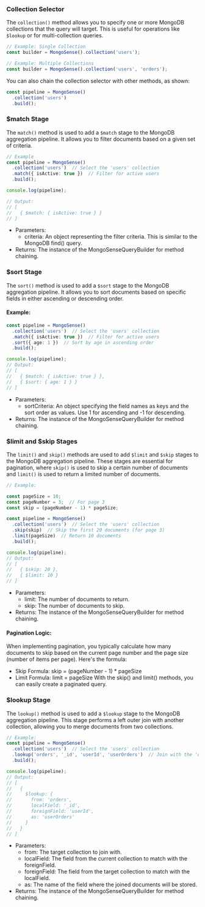 


### Collection Selector

The `collection()` method allows you to specify one or more MongoDB collections that the query will target. This is useful for operations like `$lookup` or for multi-collection queries.

```typescript
// Example: Single Collection
const builder = MongoSense().collection('users');

// Example: Multiple Collections
const builder = MongoSense().collection('users', 'orders');
```

You can also chain the collection selector with other methods, as shown:
```typescript
const pipeline = MongoSense()
  .collection('users')
  .build();
```

### $match Stage

The `match()` method is used to add a `$match` stage to the MongoDB aggregation pipeline. It allows you to filter documents based on a given set of criteria.

```typescript
// Example
const pipeline = MongoSense()
  .collection('users')  // Select the 'users' collection
  .match({ isActive: true })  // Filter for active users
  .build();

console.log(pipeline);

// Output:
// [
//   { $match: { isActive: true } }
// ]
```

* Parameters:
    * criteria: An object representing the filter criteria. This is similar to the MongoDB find() query.
* Returns: The instance of the MongoSenseQueryBuilder for method chaining.

### $sort Stage

The `sort()` method is used to add a `$sort` stage to the MongoDB aggregation pipeline. It allows you to sort documents based on specific fields in either ascending or descending order.

#### Example:

```typescript
const pipeline = MongoSense()
  .collection('users')  // Select the 'users' collection
  .match({ isActive: true })  // Filter for active users
  .sort({ age: 1 })  // Sort by age in ascending order
  .build();

console.log(pipeline);
// Output:
// [
//   { $match: { isActive: true } },
//   { $sort: { age: 1 } }
// ]
```

* Parameters:
    * sortCriteria: An object specifying the field names as keys and the sort order as values. Use 1 for ascending and -1 for descending.
* Returns: The instance of the MongoSenseQueryBuilder for method chaining.

### $limit and $skip Stages

The `limit()` and `skip()` methods are used to add `$limit` and `$skip` stages to the MongoDB aggregation pipeline. These stages are essential for pagination, where `skip()` is used to skip a certain number of documents and `limit()` is used to return a limited number of documents.

```typescript
// Example:

const pageSize = 10;
const pageNumber = 3;  // For page 3
const skip = (pageNumber - 1) * pageSize;

const pipeline = MongoSense()
  .collection('users')  // Select the 'users' collection
  .skip(skip)  // Skip the first 20 documents (for page 3)
  .limit(pageSize)  // Return 10 documents
  .build();

console.log(pipeline);
// Output:
// [
//   { $skip: 20 },
//   { $limit: 10 }
// ]
```

* Parameters:
    * limit: The number of documents to return.
    * skip: The number of documents to skip.
* Returns: The instance of the MongoSenseQueryBuilder for method chaining.

#### Pagination Logic:
When implementing pagination, you typically calculate how many documents to skip based on the current page number and the page size (number of items per page). Here's the formula:

* Skip Formula: skip = (pageNumber - 1) * pageSize
* Limit Formula: limit = pageSize
With the skip() and limit() methods, you can easily create a paginated query.

### $lookup Stage

The `lookup()` method is used to add a `$lookup` stage to the MongoDB aggregation pipeline. This stage performs a left outer join with another collection, allowing you to merge documents from two collections.

```typescript
// Example:
const pipeline = MongoSense()
  .collection('users')  // Select the 'users' collection
  .lookup('orders', '_id', 'userId', 'userOrders')  // Join with the 'orders' collection
  .build();

console.log(pipeline);
// Output:
// [
//   {
//     $lookup: {
//       from: 'orders',
//       localField: '_id',
//       foreignField: 'userId',
//       as: 'userOrders'
//     }
//   }
// ]
```
* Parameters:
    * from: The target collection to join with.
    * localField: The field from the current collection to match with the foreignField.
    * foreignField: The field from the target collection to match with the localField.
    * as: The name of the field where the joined documents will be stored.
* Returns: The instance of the MongoSenseQueryBuilder for method chaining.